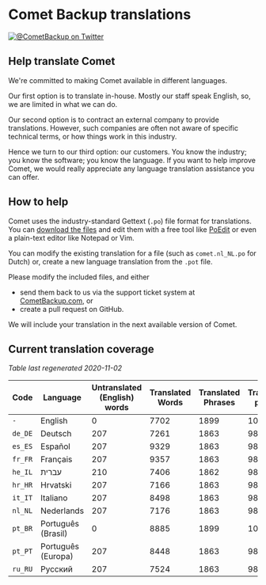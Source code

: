 # Comet Backup translations

[![@CometBackup on Twitter](https://img.shields.io/badge/twitter-%40CometBackup-blue.svg?style=flat)](https://twitter.com/CometBackup)

## Help translate Comet

We're committed to making Comet available in different languages.

Our first option is to translate in-house. Mostly our staff speak English, so, we are limited in what we can do.

Our second option is to contract an external company to provide translations. However, such companies are often not aware of specific technical terms, or how things work in this industry.

Hence we turn to our third option: our customers. You know the industry; you know the software; you know the language. If you want to help improve Comet, we would really appreciate any language translation assistance you can offer.

## How to help

Comet uses the industry-standard Gettext (`.po`) file format for translations. You can [download the files](https://github.com/CometBackup/translations/archive/master.zip) and edit them with a free tool like [PoEdit](https://poedit.net/) or even a plain-text editor like Notepad or Vim.

You can modify the existing translation for a file (such as `comet.nl_NL.po` for Dutch) or, create a new language translation from the `.pot` file.

Please modify the included files, and either 
- send them back to us via the support ticket system at [CometBackup.com](https://cometbackup.com/), or
- create a pull request on GitHub.

We will include your translation in the next available version of Comet.

## Current translation coverage

*Table last regenerated 2020-11-02*

|Code    |Language              |Untranslated (English) words |Translated Words |Translated Phrases |Translation percent
|--------|----------------------|-----------------------------|-----------------|-------------------|--------------------
|`-`     |English               |0                            |7702             |1899               |  100.00
|`de_DE` |Deutsch               |207                          |7261             |1863               |   98.10
|`es_ES` |Español               |207                          |9329             |1863               |   98.10
|`fr_FR` |Français              |207                          |9357             |1863               |   98.10
|`he_IL` |עברית‬                 |210                          |7406             |1862               |   98.05
|`hr_HR` |Hrvatski              |207                          |7166             |1863               |   98.10
|`it_IT` |Italiano              |207                          |8498             |1863               |   98.10
|`nl_NL` |Nederlands            |207                          |7176             |1863               |   98.10
|`pt_BR` |Português (Brasil)    |0                            |8885             |1899               |  100.00
|`pt_PT` |Português (Europa)    |207                          |8448             |1863               |   98.10
|`ru_RU` |Русский               |207                          |7524             |1863               |   98.10
